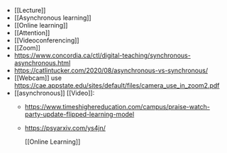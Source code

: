 - [[Lecture]]
- [[Asynchronous learning]]
- [[Online learning]]
- [[Attention]]
- [[Videoconferencing]]
- [[Zoom]]
- https://www.concordia.ca/ctl/digital-teaching/synchronous-asynchronous.html
- https://catlintucker.com/2020/08/asynchronous-vs-synchronous/
- [[Webcam]] use https://cae.appstate.edu/sites/default/files/camera_use_in_zoom2.pdf
- [[asynchronous]] [[Video]]:
	- https://www.timeshighereducation.com/campus/praise-watch-party-update-flipped-learning-model
	- https://psyarxiv.com/ys4jn/
	  
	  [[Online Learning]]